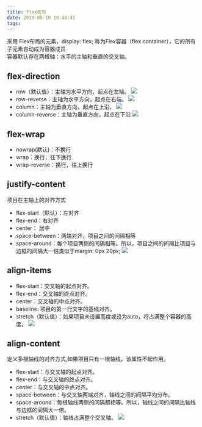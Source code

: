```yaml
---
title: flex布局
date: 2019-05-10 10:48:41
tags:
---
```


采用 Flex布局的元素，display: flex; 称为Flex容器（flex container），它的所有子元素自动成为容器成员  
容器默认存在两根轴：水平的主轴和垂直的交叉轴。

## flex-direction
* row（默认值）：主轴为水平方向，起点在左端。
![](/images/flexrow.png)
* row-reverse：主轴为水平方向，起点在右端。
![](/images/flexrowreverse.png)
* column：主轴为垂直方向，起点在上沿。
![](/images/flexcolumn.png)
* column-reverse：主轴为垂直方向，起点在下沿
![](/images/flexcolumnreverse.png)

<!--more-->

## flex-wrap
* nowrap(默认)：不换行
* wrap：换行，往下换行
* wrap-reverse：换行，往上换行

## justify-content
项目在主轴上的对齐方式
* flex-start（默认）：左对齐
* flex-end：右对齐
* center： 居中
* space-between：两端对齐，项目之间的间隔相等
* space-around：每个项目两侧的间隔相等。所以，项目之间的间隔比项目与边框的间隔大一倍类似于margin: 0px 20px;
![](/images/spacearound.png)

## align-items
* flex-start：交叉轴的起点对齐。
* flex-end：交叉轴的终点对齐。
* center：交叉轴的中点对齐。
* baseline: 项目的第一行文字的基线对齐。
* stretch（默认值）：如果项目未设置高度或设为auto，将占满整个容器的高度。
![](/images/alignitem.png)

## align-content
定义多根轴线的对齐方式,如果项目只有一根轴线，该属性不起作用。
* flex-start：与交叉轴的起点对齐。
* flex-end：与交叉轴的终点对齐。
* center：与交叉轴的中点对齐。
* space-between：与交叉轴两端对齐，轴线之间的间隔平均分布。
* space-around：每根轴线两侧的间隔都相等。所以，轴线之间的间隔比轴线与边框的间隔大一倍。
* stretch（默认值）：轴线占满整个交叉轴。
![](/images/aligncontent.png)